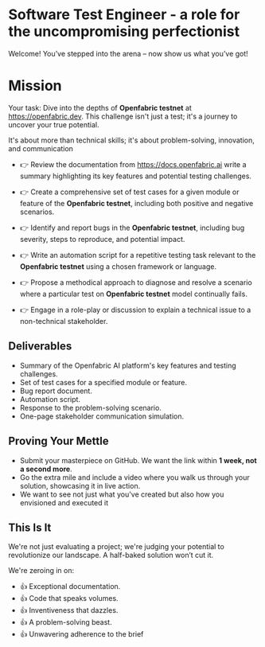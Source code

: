 # Software Test Engineer - a role for the uncompromising perfectionist

Welcome! You’ve stepped into the arena – now show us what you’ve got!

# Mission

Your task: Dive into the depths of **Openfabric testnet** at https://openfabric.dev. This challenge isn't just a test;
it's a journey to uncover your true potential.

It's about more than technical skills; it's about problem-solving, innovation, and communication

* 👉 Review the documentation from https://docs.openfabric.ai write a summary highlighting its key features and
  potential testing challenges.

* 👉 Create a comprehensive set of test cases for a given module or feature of the
  **Openfabric testnet**, including both positive and negative scenarios.

* 👉 Identify and report bugs in the **Openfabric testnet**, including bug severity, steps to reproduce, and potential
  impact.

* 👉 Write an automation script for a repetitive testing task relevant to the **Openfabric testnet** using a chosen
  framework or language.

* 👉 Propose a methodical approach to diagnose and resolve a scenario where a particular test on **Openfabric testnet**
  model continually fails.

* 👉 Engage in a role-play or discussion to explain a technical issue to a non-technical stakeholder.

## Deliverables
- Summary of the Openfabric AI platform's key features and testing challenges.
- Set of test cases for a specified module or feature.
- Bug report document.
- Automation script.
- Response to the problem-solving scenario.
- One-page stakeholder communication simulation.

## Proving Your Mettle

* Submit your masterpiece on GitHub. We want the link within **1 week, not a second more**.
* Go the extra mile and include a video where you walk us through your solution, showcasing
  it in live action.
* We want to see not just what you've created but also how you envisioned and executed it

## This Is It

We're not just evaluating a project; we're judging your potential to revolutionize our
landscape. A half-baked solution won’t cut it.

We're zeroing in on:

* 👍 Exceptional documentation.
* 👍 Code that speaks volumes.
* 👍 Inventiveness that dazzles.
* 👍 A problem-solving beast.
* 👍 Unwavering adherence to the brief